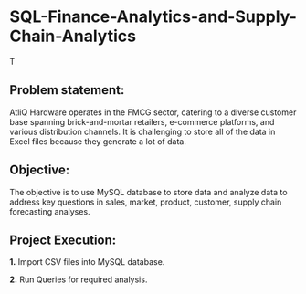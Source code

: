 # SQL-Finance-Analytics-and-Supply-Chain-Analytics
T

## Problem statement: 
AtliQ Hardware operates in the FMCG sector, catering to a diverse customer base spanning brick-and-mortar retailers, e-commerce platforms, and various distribution channels. It is challenging to store all of the data in Excel files because they generate a lot of data.

## Objective: 
The objective is to use MySQL database to store data and analyze data to address key questions in sales, market, product, customer, supply chain forecasting analyses.

## Project Execution: 

 **1.** Import CSV files into MySQL database.
 
 **2.** Run Queries for required analysis.
